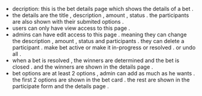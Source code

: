 - decription: this is the bet details page which shows the details of a bet .
- the details are the title , description , amount , status . the participants are also shown with their submited options .
- users can only have view access to this page .
- admins can have edit access to this page . meaning they can change the description , amount , status and participants . they can delete a participant . make bet active or make it in-progress or resolved . or undo all .
- when a bet is resolved , the winners are determined and the bet is closed . and the winners are shown in the details page .
- bet options are at least 2 options , admin can add as much as he wants . the first 2 options are shown in the bet card . the rest are shown in the participate form and the details page .
